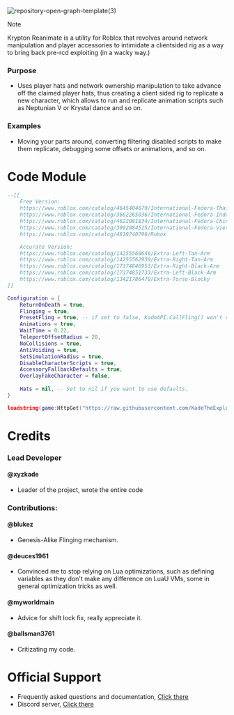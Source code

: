 ![repository-open-graph-template(3)](https://github.com/user-attachments/assets/1324e775-2703-4744-861e-ea4ccae934ae)


> [!NOTE]
> Krypton Reanimate is a utility for Roblox that revolves around network manipulation and player accessories to intimidate a clientsided rig as a way to bring back pre-rcd exploiting (in a wacky way.)

### Purpose
  - Uses player hats and network ownership manipulation to take advance off the claimed player hats, thus creating a client sided rig to replicate a new character, which allows to run and replicate animation scripts such as Neptunian V or Krystal dance and so on.

### Examples
  - Moving your parts around, converting filtering disabled scripts to make them replicate, debugging some offsets or animations, and so on.

# Code Module
```lua
--[[
	Free Version:
	https://www.roblox.com/catalog/4645404679/International-Fedora-Thailand
	https://www.roblox.com/catalog/3662265036/International-Fedora-Indonesia
	https://www.roblox.com/catalog/4622081834/International-Fedora-China
	https://www.roblox.com/catalog/3992084515/International-Fedora-Vietnam
	https://www.roblox.com/catalog/4819740796/Robox

	Accurate Version:
	https://www.roblox.com/catalog/14255560646/Extra-Left-Tan-Arm
	https://www.roblox.com/catalog/14255562939/Extra-Right-Tan-Arm
	https://www.roblox.com/catalog/17374846953/Extra-Right-Black-Arm
	https://www.roblox.com/catalog/17374851733/Extra-Left-Black-Arm
	https://www.roblox.com/catalog/13421786478/Extra-Torso-Blocky
]]

Configuration = {
	ReturnOnDeath = true,
	Flinging = true,
	PresetFling = true, -- if set to false, KadeAPI.CallFling() won't do anything.
	Animations = true,
	WaitTime = 0.22,
	TeleportOffsetRadius = 20,
	NoCollisions = true,
	AntiVoiding = true,
	SetSimulationRadius = true,
	DisableCharacterScripts = true,
	AccessoryFallbackDefaults = true,
	OverlayFakeCharacter = false,
	
	Hats = nil, -- Set to nil if you want to use defaults.
}

loadstring(game:HttpGet("https://raw.githubusercontent.com/KadeTheExploiter/Krypton/main/Module.luau"))()
```

# Credits

### Lead Developer

#### @xyzkade 
  - Leader of the project, wrote the entire code

### Contributions:

#### @blukez
  - Genesis-Alike Flinging mechanism.

#### @deuces1961
  - Convinced me to stop relying on Lua optimizations, such as defining variables as they don't make any difference on LuaU VMs, some in general optimization tricks as well.

#### @myworldmain
  - Advice for shift lock fix, really appreciate it.

#### @ballsman3761
  - Critizating my code.

# Official Support
  - Frequently asked questions and documentation, [Click there](https://github.com/KadeTheExploiter/Krypton/blob/main/Documentation.md)
  - Discord server, [Click there](https://discord.gg/ArpG4kDvW2)
